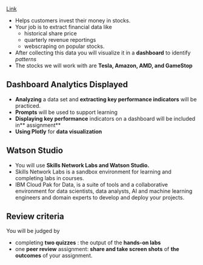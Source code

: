 [Link](https://www.coursera.org/learn/python-project-for-data-science/supplement/dh5kL/project-overview)
- Helps customers invest their money in stocks.
- Your job is to extract financial data like
    - historical share price
    - quarterly revenue reportings 
    - webscraping on popular stocks.
- After collecting this data you will visualize it in a **dashboard** to identify *patterns*
- The stocks we will work with are **Tesla, Amazon, AMD, and GameStop**

## Dashboard Analytics Displayed

- **Analyzing** a data set and **extracting key performance indicators** will be practiced.
- **Prompts** will be used to support learning
- **Displaying key performance** indicators on a dashboard will be included in** assignment**
- **Using Plotly** for **data visualization** 

## Watson Studio

- You will use **Skills Network Labs and Watson Studio.**
- Skills Network Labs is a sandbox environment for learning and completing labs in courses.
- IBM Cloud Pak for Data, is a suite of tools and a collaborative environment for data scientists, data analysts, AI and machine learning engineers and domain experts to develop and deploy your projects.

## Review criteria

You will be judged by
- completing **two quizzes** : the output of the **hands-on labs**
- one **peer review** assignment: **share and take screen shots** of **the outcomes** of your assignment.


    

 
